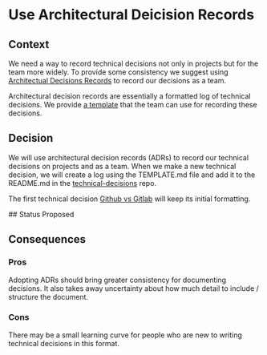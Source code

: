 # Use Architectural Deicision Records

## Context

We need a way to record technical decisions not only in projects but for the team more widely. To provide some consistency we suggest using [Architectual Decisions Records](http://thinkrelevance.com/blog/2011/11/15/documenting-architecture-decisions) to record our decisions as a team.

Architectural decision records are essentially a formatted log of technical decisions. We provide [a template](TEMPLATE.md) that the team can use for recording these decisions.

## Decision

We will use architectural decision records (ADRs) to record our technical decisions on projects and as a team. When we make a new technical decision, we will create a log using the TEMPLATE.md file and add it to the README.md in the [technical-decisions](https://github.com/WeAreSnook/tech-decisions) repo.

The first technical decision [Github vs Gitlab](0000-github-vs-gitlab.md) will keep its initial formatting.

## Status
Proposed

## Consequences

### Pros

Adopting ADRs should bring greater consistency for documenting decisions. It also takes away uncertainty about how much detail to include / structure the document.

### Cons

There may be a small learning curve for people who are new to writing technical decisions in this format.
